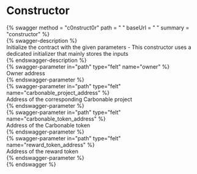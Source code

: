 
Constructor
===========
  
{% swagger method = "c0nstruct0r" path = " " baseUrl = " " summary = "constructor" %}  
{% swagger-description %}  
Initialize the contract with the given parameters - This constructor uses a dedicated initializer that mainly stores the inputs  
{% endswagger-description %}  
{% swagger-parameter in="path" type="felt" name="owner" %}  
Owner address  
{% endswagger-parameter %}  
{% swagger-parameter in="path" type="felt" name="carbonable_project_address" %}  
Address of the corresponding Carbonable project  
{% endswagger-parameter %}  
{% swagger-parameter in="path" type="felt" name="carbonable_token_address" %}  
Address of the Carbonable token  
{% endswagger-parameter %}  
{% swagger-parameter in="path" type="felt" name="reward_token_address" %}  
Address of the reward token  
{% endswagger-parameter %}  
{% endswagger %}